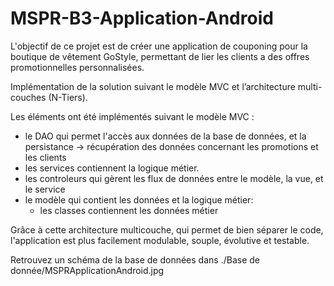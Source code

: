 # MSPR-B3-Application-Android
L'objectif de ce projet est de créer une application de couponing pour la boutique de vêtement GoStyle, permettant de lier les clients a des offres promotionnelles personnalisées.

Implémentation de la solution suivant le modèle MVC et l’architecture multi-couches (N-Tiers).

Les éléments ont été implémentés suivant le modèle MVC :
- le DAO qui permet l'accès aux données de la base de données, et la persistance
  -> récupération des données concernant les promotions et les clients
- les services contiennent la logique métier.
- les controleurs qui gèrent les flux de données entre le modèle, la vue, et le service
- le modèle qui contient les données et la logique métier:
  - les classes contiennent les données métier
 
Grâce à cette architecture multicouche, qui permet de bien séparer le code, l'application est plus facilement modulable, souple, évolutive et testable.

Retrouvez un schéma de la base de données dans ./Base de donnée/MSPRApplicationAndroid.jpg
